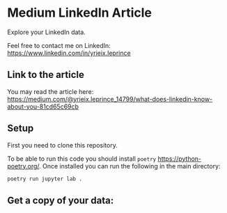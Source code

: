 # Medium LinkedIn Article

Explore your LinkedIn data.

Feel free to contact me on LinkedIn: https://www.linkedin.com/in/yrieix.leprince

## Link to the article

You may read the article here: https://medium.com/@yrieix.leprince_14799/what-does-linkedin-know-about-you-81cd65c69cb

## Setup

First you need to clone this repository.

To be able to run this code you should install `poetry` https://python-poetry.org/.
Once installed you can run the following in the main directory:

```sh
poetry run jupyter lab .
```

## Get a copy of your data:

